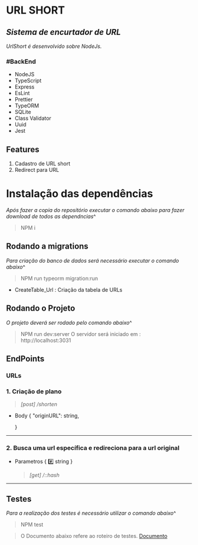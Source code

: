 # URL SHORT

## _Sistema de encurtador de URL_

_UrlShort é desenvolvido sobre NodeJs._

### #BackEnd

-   NodeJS
-   TypeScript
-   Express
-   EsLint
-   Prettier
-   TypeORM
-   SQLite
-   Class Validator
-   Uuid
- 	Jest

## Features

1. Cadastro de URL short
2. Redirect para URL

# Instalação das dependências

_Após fazer a copia do repositório executar o comando abaixo para fazer download de todos as dependncias_^

> NPM i

## Rodando a migrations

_Para criação do banco de dados será necessário executar o comando abaixo_^

> NPM run typeorm migration:run

-   CreateTable_Url : Criação da tabela de URLs

## Rodando o Projeto

_O projeto deverá ser rodado pelo comando abaixo_^

> NPM run dev:server
> O servidor será iniciado em : http://localhost:3031

## EndPoints

### URLs


### 1. Criação de plano

> _[post] /shorten_

-   Body
    {
    "originURL": string,

    }

---

### 2. Busca uma url específica e redireciona para a url original

-   Parametros
    { :hash: string }
    > _[get] /::hash_

---

## Testes

_Para a realização dos testes é necessário utilizar o comando abaixo_^

> NPM test

> O Documento abaixo refere ao roteiro de testes.
> [Documento](__tests__/__roteiros__/__index.md)
